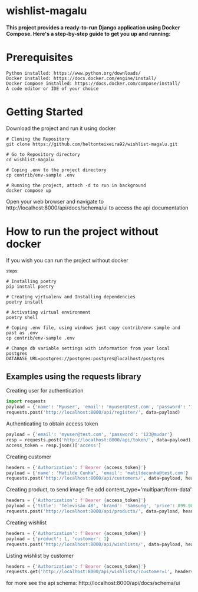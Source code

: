 # wishlist-magalu

#### This project provides a ready-to-run Django application using Docker Compose. Here's a step-by-step guide to get you up and running:
 
# Prerequisites
    
    Python installed: https://www.python.org/downloads/
    Docker installed: https://docs.docker.com/engine/install/
    Docker Compose installed: https://docs.docker.com/compose/install/
    A code editor or IDE of your choice


# Getting Started 
Download the project and run it using docker
    
    # Cloning the Repository
    git clone https://github.com/heltonteixeira92/wishlist-magalu.git
    
    # Go to Repository directory
    cd wishlist-magalu
    
    # Coping .env to the project directory
    cp contrib/env-sample .env
    
    # Running the project, attach -d to run in background
    docker compose up 


Open your web browser and navigate to http://localhost:8000/api/docs/schema/ui to access the api documentation

# How to run the project without docker
If you wish you can run the project without docker

  <sub>steps: </sub>
    
    # Installing poetry
    pip install poetry
    
    # Creating virtualenv and Installing dependencies 
    poetry install
    
    # Activating virtual environment
    poetry shell
    
    # Coping .env file, using windows just copy contrib/env-sample and past as .env
    cp contrib/env-sample .env
    
    # Change db variable settings with information from your local postgres
    DATABASE_URL=postgres://postgres:postgres@localhost/postgres


## Examples using the requests library

Creating user for authentication
```python
import requests
payload = {'name': 'Myuser', 'email': 'myuser@test.com', 'password': '123@mudar'}
requests.post('http://localhost:8000/api/register/', data=payload)
```

Authenticating to obtain access token
```python
payload = {'email': 'myuser@test.com', 'password': '123@mudar'}
resp = requests.post('http://localhost:8000/api/token/', data=payload)
access_token = resp.json()['access']
```

Creating customer
```python
headers = {'Authorization': f'Bearer {access_token}'}
payload = {'name': 'Matilde Cunha', 'email': 'matildecunha@test.com'}
requests.post('http://localhost:8000/api/customers/', data=payload, headers=headers)
```

Creating product, to send image file add content_type='multipart/form-data'
```python
headers = {'Authorization': f'Bearer {access_token}'}
payload = {'title': 'Televisão 48', 'brand': 'Samsung', 'price': 899.90}
requests.post('http://localhost:8000/api/products/', data=payload, headers=headers)
```

Creating wishlist
```python
headers = {'Authorization': f'Bearer {access_token}'}
payload = {'product': 1, 'customer': 1}
requests.post('http://localhost:8000/api/wishlists/', data=payload, headers=headers)
```

Listing wishlist by customer
```python
headers = {'Authorization': f'Bearer {access_token}'}
requests.get('http://localhost:8000/api/wishlists/?customer=1', headers=headers)
```

for more see the api schema: http://localhost:8000/api/docs/schema/ui